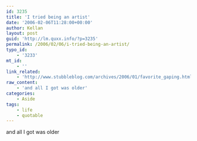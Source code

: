 ```yaml
---
id: 3235
title: 'I tried being an artist'
date: '2006-02-06T11:28:00+00:00'
author: Kellan
layout: post
guid: 'http://lm.quxx.info/?p=3235'
permalink: /2006/02/06/i-tried-being-an-artist/
typo_id:
    - '3233'
mt_id:
    - ''
link_related:
    - 'http://www.stubbleblog.com/archives/2006/01/favorite_gaping.html'
raw_content:
    - 'and all I got was older'
categories:
    - Aside
tags:
    - life
    - quotable
---
```


and all I got was older